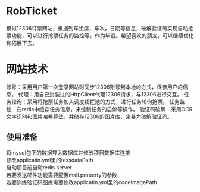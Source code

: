 # RobTicket
模拟12306订票网站，根据列车坐席，车次，日期等信息，破解验证码实现自动抢票功能，可以进行抢票任务的监控等，作为毕设。希望喜欢的朋友，可以继续优化和拓展下去。

# 网站技术
账号：采用用户第一次登录网站时同步12306账号到本地的方式，保存用户的信息。
代理：用自己封装过的HttpClient代理12306请求，与12306进行交互。
任务轮询：采用将抢票任务加入调度线程池的方式，进行任务轮询抢票。
任务监控：在redis中缓存任务信息，来控制任务的启停等操作。
验证码破解：采用OCR文字识别和图片哈希算法，并储存12306的图片库，来暴力破解验证码。

## 使用准备
将mysql包下的数据导入数据库并修改项目数据库连接</br>
修改applicatin.yml里的tessdataPath</br>
启动项目前启动redis server</br>
若要发送邮件功能需要配置mail.property的参数</br>
若要训练验证码图库需要修改applicatin.yml里的codeImagePath</br>
